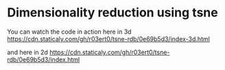 # Dimensionality reduction using tsne


You can watch the code in action here in 3d  
https://cdn.staticaly.com/gh/r03ert0/tsne-rdb/0e69b5d3/index-3d.html  

and here in 2d
https://cdn.staticaly.com/gh/r03ert0/tsne-rdb/0e69b5d3/index.html 

